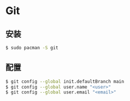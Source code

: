 # Git

## 安装

```sh
$ sudo pacman -S git
```

## 配置

```sh
$ git config --global init.defaultBranch main
$ git config --global user.name "<user>"
$ git config --global user.email "<email>"
```
